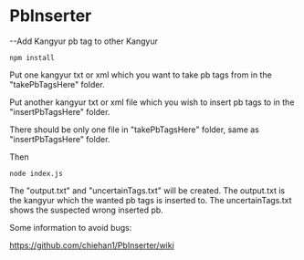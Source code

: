 # PbInserter
--Add Kangyur pb tag to other Kangyur
```
npm install
```
 
Put one kangyur txt or xml which you want to take pb tags from in the "takePbTagsHere" folder.

Put another kangyur txt or xml file which you wish to insert pb tags to in the "insertPbTagsHere" folder.

There should be only one file in "takePbTagsHere" folder, same as "insertPbTagsHere" folder.

Then
```
node index.js
```

The "output.txt" and "uncertainTags.txt" will be created.
The output.txt is the kangyur which the wanted pb tags is inserted to.
The uncertainTags.txt shows the suspected wrong inserted pb.

Some information to avoid bugs:
 
https://github.com/chiehan1/PbInserter/wiki
